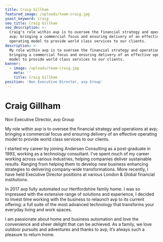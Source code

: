 ```yaml
---
title: Craig Gillham
featured_image: /uploads/team-craig.jpg
yoast_keyword: craig
seo_title: Craig Gillham
seo_description: >-
  Craig's role within avp is to oversee the financial strategy and operations at
  avp; bringing a commercial focus and ensuring delivery of an effective
  operating model to provide world class services to our clients.
description: >-
  My role within avp is to oversee the financial strategy and operations at avp;
  bringing a commercial focus and ensuring delivery of an effective operating
  model to provide world class services to our clients.
banner:
  - image: /uploads/team-craig.jpg
    meta: ''
    title: Craig Gillham
position: 'Non Executive Director, avp Group'
---
```

# Craig Gillham

Non Executive Director, avp Group

My role within avp is to oversee the financial strategy and operations at avp; bringing a commercial focus and ensuring delivery of an effective operating model to provide world class services to our clients.

I started my career by joining Andersen Consulting as a post-graduate in 1993, working as a technology consultant.  I’ve spent much of my career working across various industries, helping companies deliver sustainable results. Ranging from helping them to develop new business enhancing strategies to delivering company-wide transformations. More recently, I have held Executive Director positions at various London & Global financial institutions.  

In 2017 avp fully automated our Hertfordshire family home.  I was so impressed with the extensive range of solutions and experience, I decided to invest time working with the business to relaunch avp to its current offering: a full suite of the most advanced technology that transforms your everyday living and work spaces.  

I am passionate about home and business automation and love the convenience and sheer delight that can be achieved. As a family, we love outdoor pursuits and adventures and thanks to avp, it’s always such a pleasure to return home.
